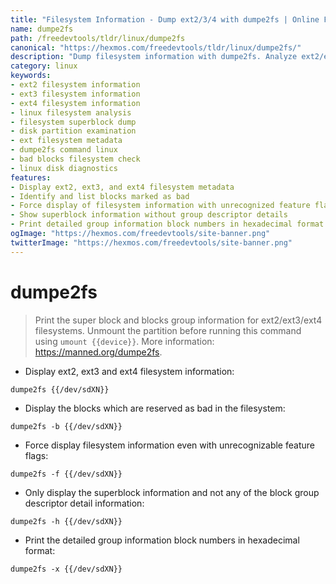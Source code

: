 ```yaml
---
title: "Filesystem Information - Dump ext2/3/4 with dumpe2fs | Online Free DevTools by Hexmos"
name: dumpe2fs
path: /freedevtools/tldr/linux/dumpe2fs
canonical: "https://hexmos.com/freedevtools/tldr/linux/dumpe2fs/"
description: "Dump filesystem information with dumpe2fs. Analyze ext2/ext3/ext4 filesystems for debugging and recovery purposes. Free online tool, no registration required."
category: linux
keywords:
- ext2 filesystem information
- ext3 filesystem information
- ext4 filesystem information
- linux filesystem analysis
- filesystem superblock dump
- disk partition examination
- ext filesystem metadata
- dumpe2fs command linux
- bad blocks filesystem check
- linux disk diagnostics
features:
- Display ext2, ext3, and ext4 filesystem metadata
- Identify and list blocks marked as bad
- Force display of filesystem information with unrecognized feature flags
- Show superblock information without group descriptor details
- Print detailed group information block numbers in hexadecimal format
ogImage: "https://hexmos.com/freedevtools/site-banner.png"
twitterImage: "https://hexmos.com/freedevtools/site-banner.png"
---
```


# dumpe2fs

> Print the super block and blocks group information for ext2/ext3/ext4 filesystems.
> Unmount the partition before running this command using `umount {{device}}`.
> More information: <https://manned.org/dumpe2fs>.

- Display ext2, ext3 and ext4 filesystem information:

`dumpe2fs {{/dev/sdXN}}`

- Display the blocks which are reserved as bad in the filesystem:

`dumpe2fs -b {{/dev/sdXN}}`

- Force display filesystem information even with unrecognizable feature flags:

`dumpe2fs -f {{/dev/sdXN}}`

- Only display the superblock information and not any of the block group descriptor detail information:

`dumpe2fs -h {{/dev/sdXN}}`

- Print the detailed group information block numbers in hexadecimal format:

`dumpe2fs -x {{/dev/sdXN}}`
